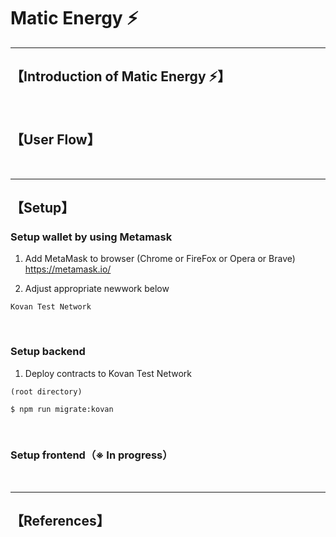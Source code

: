 # Matic Energy ⚡️

***
## 【Introduction of Matic Energy ⚡️】


&nbsp;

## 【User Flow】


&nbsp;

***

## 【Setup】
### Setup wallet by using Metamask
1. Add MetaMask to browser (Chrome or FireFox or Opera or Brave)    
https://metamask.io/  


2. Adjust appropriate newwork below 
```
Kovan Test Network
```

&nbsp;


### Setup backend
1. Deploy contracts to Kovan Test Network
```
(root directory)

$ npm run migrate:kovan
```

&nbsp;


### Setup frontend（※ In progress）


&nbsp;


***

## 【References】
